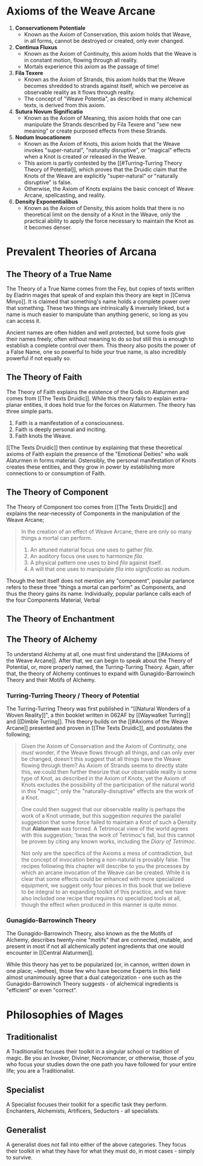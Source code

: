 # Axioms of the Weave Arcane
1. **Conservationem Potentiale**
	- Known as the Axiom of Conservation, this axiom holds that Weave, in all forms, cannot be destroyed or created, only ever changed.
2. **Continua Fluxus**
	- Known as the Axiom of Continuity, this axiom holds that the Weave is in constant motion, flowing through all reality. 
	- Mortals experience this axiom as the passage of time!
3. **Fila Texere**
	- Known as the Axiom of Strands, this axiom holds that the Weave becomes shredded to strands against itself, which we perceive as observable reality as it flows through reality. 
	- The concept of "Weave Potentia", as described in many alchemical texts, is derived from this axiom.
4. **Sutura Novum Significatio**
	- Known as the Axiom of Meaning, this axiom holds that one can manipulate the Strands described by Fila Texere and "sew new meaning" or create purposed effects from these Strands. 
5. **Nodum Inuocationem**
	- Known as the Axiom of Knots, this axiom holds that the Weave invokes "super-natural", "naturally disruptive", or "magical" effects when a Knot is created *or* released in the Weave.
	- This axiom is partly contested by the [[#Turring-Turring Theory Theory of Potential]], which proves that the Druidic claim that the Knots of the Weave are explicitly "super-natural" or "naturally disruptive" is false. 
	- Otherwise, the Axiom of Knots explains the basic concept of Weave Arcane, spellcasting, and reality.
6. **Density Exponentialibus**
	- Known as the Axiom of Density, this axiom holds that there is no theoretical limit on the density of a Knot in the Weave, only the practical ability to apply the force necessary to maintain the Knot as it becomes denser.

# Prevalent Theories of Arcana
## The Theory of a True Name
The Theory of a True Name comes from the Fey, but copies of texts written by Eladrin mages that speak of and explain this theory are kept in [[Cenva Minyo]]. It is claimed that something's name holds a complete power over that something. These two things are intrinsically & inversely linked, but a name is much easier to manipulate than anything generic, so long as you can access it. 

Ancient names are often hidden and well protected, but some fools give their names freely, often without meaning to do so but still this is enough to establish a complete control over them. This theory also posits the power of a False Name, one so powerful to hide your true name, is also incredibly powerful if not equally so. 

## The Theory of Faith
The Theory of Faith explains the existence of the Gods on Alaturmen and comes from [[The Texts Druidic]]. While this theory fails to explain extra-planar entities, it does hold true for the forces on Alaturmen. The theory has three simple parts.

1. Faith is a manifestation of a consciousness. 
2. Faith is deeply personal and inciting.
3. Faith knots the Weave.

[[The Texts Druidic]] then continue by explaining that these theoretical axioms of Faith explain the presence of the "Emotional Deities" who walk Alaturmen in forms material. Ostensibly, the personal manifestation of Knots creates these entities, and they grow in power by establishing more connections to or consumption of Faith.

## The Theory of Component
The Theory of Component too comes from [[The Texts Druidic]] and explains the near-necessity of Components in the manipulation of the Weave Arcane;

> In the creation of an effect of Weave Arcane, there are only so many things a mortal can perform.
> 
> 1. An attuned material focus one uses to gather *fila*.
> 2. An auditory focus one uses to harmonize *fila*.
> 3. A physical pattern one uses to bind *fila* against itself.
> 4. A will that one uses to manipulate *fila* into *significatio* as *nodum*.

Though the text itself does not mention any "component", popular parlance refers to these three "things a mortal can perform" as Components, and thus the theory gains its name. Individually, popular parlance calls each of the four Components Material, Verbal

## The Theory of Enchantment


## The Theory of Alchemy
To understand Alchemy at all, one must first understand the [[#Axioms of the Weave Arcane]]. After that, we can begin to speak about the Theory of Potential, or, more properly named, the Turring-Turring Theory. Again, after that, the theory of Alchemy continues to expand with Gunagido-Barrowinch Theory and their Motifs of Alchemy.

### Turring-Turring Theory / Theory of Potential
The Turring-Turring Theory was first published in "[[Natural Wonders of a Woven Reality]]", a thin booklet written in 062AF by [[Waywalket Turring]] and [[Dimble Turring]]. This theory builds on the [[#Axioms of the Weave Arcane]] presented and proven in [[The Texts Druidic]], and postulates the following;

> Given the Axiom of Conservation and the Axiom of Continuity, one *must* wonder, if the Weave flows through all things, and can only ever be changed, doesn't this suggest that all things have the Weave flowing through them? As Axiom of Strands seems to directly state this, we could then further theorize that our observable reality *is* some type of Knot, as described in the Axiom of Knots, yet the Axiom of Knots excludes the possibility of the participation of the natural world in this "magic"; only the "naturally-disruptive" effects are the work of a Knot. 
> 
> One could then suggest that our observable reality is perhaps the work of a Knot unmade, but this suggestion *requires* the parallel suggestion that some force failed to maintain a Knot of such a Density that **Alaturmen** was formed. A Tetrimocal view of the world agrees with this suggestion; 'twas the work of Tetrimoc's fall, but this cannot be proven by citing any known works, including the *Diary of Tetrimoc*. 
> 
> Not only are the specifics of the Axioms a mess of contradiction, but the concept of invocation being a non-natural is provably false. The recipes following this chapter will describe to you the processes by which an arcane invocation of the Weave can be created. While it is clear that some effects could be enhanced with more specialized equipment, we suggest only four pieces in this book that we believe to be integral to an expanding toolkit of this practice, and we have also included one recipe that requires no specialized tools at all, though the effect when produced in this manner is quite minor.

### Gunagido-Barrowinch Theory
The Gunagido-Barrowinch Theory, also known as the the Motifs of Alchemy, describes twenty-nine "motifs" that are connected, mutable, and present in most if not all alchemically potent ingredients that one would encounter in [[Central Alaturmen]]. 

While this theory has yet to be popularized (or, in cannon, written down in one place; ~teehee), those few who have become Experts in this field almost unanimously agree that a dual categorization - one such as the Gunagido-Barrowinch Theory suggests - of alchemical ingredients is "efficient" or even "correct".

# Philosophies of Mages
## Traditionalist
A Traditionalist focuses their toolkit in a singular school or tradition of magic. Be you an Invoker, Diviner, Necromancer, or otherwise, those of you who focus your studies down the one path you have followed for your entire life; you are a Traditionalist.
## Specialist
A Specialist focuses their toolkit for a specific task they perform. Enchanters, Alchemists, Artificers, Seductors - all specialists.
## Generalist
A generalist does not fall into either of the above categories. They focus their toolkit in what they have for what they must do, in most cases - simply to survive.